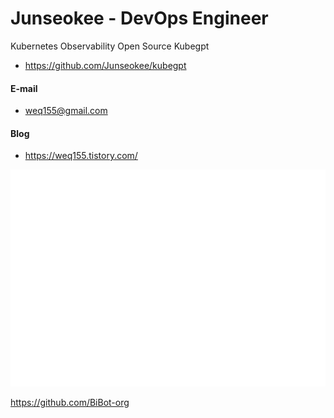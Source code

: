 # Junseokee - DevOps Engineer

Kubernetes Observability Open Source Kubegpt
  - https://github.com/Junseokee/kubegpt


#### E-mail
  - weq155@gmail.com

#### Blog
  - https://weq155.tistory.com/


![Metrics](/github-metrics.svg)


https://github.com/BiBot-org
